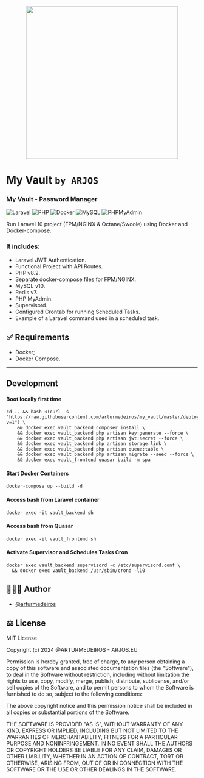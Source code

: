 <div align="center">
<a href="https://laravel.com" target="_blank"><img src="https://raw.githubusercontent.com/laravel/art/master/logo-lockup/5%20SVG/2%20CMYK/1%20Full%20Color/laravel-logolockup-cmyk-red.svg" width="400"></a>
</div>

# My Vault ```by ARJOS```
### My Vault - Password Manager
![Laravel](https://img.shields.io/badge/10.10-100000?label=Laravel&style=for-the-badge&logo=laravel&color=f20000)
![PHP](https://img.shields.io/badge/8.2-100000?label=PHP&style=for-the-badge&logo=php&color=007bff)
![Docker](https://img.shields.io/badge/Docker-000?&style=for-the-badge&logo=Docker&color=555)
![MySQL](https://img.shields.io/badge/MySQL-000?style=for-the-badge&logo=MySQL&color=555)
![PHPMyAdmin](https://img.shields.io/badge/PHPMyAdmin-000?style=for-the-badge&logo=PHPMyAdmin&color=555)

Run Laravel 10 project (FPM/NGINX & Octane/Swoole) using Docker and Docker-compose.

### It includes:
* Laravel JWT Authentication.
* Functional Project with API Routes.
* PHP v8.2.
* Separate docker-compose files for FPM/NGINX.
* MySQL v10.
* Redis v7.
* PHP MyAdmin.
* Supervisord.
* Configured Crontab for running Scheduled Tasks.
* Example of a Laravel command used in a scheduled task.

## ✅ Requirements

- Docker;
- Docker Compose.

---

## Development

#### Boot locally first time
```shell
cd .. && bash <(curl -s "https://raw.githubusercontent.com/arturmedeiros/my_vault/master/deployment/app.sh?v=1") \
    && docker exec vault_backend composer install \
    && docker exec vault_backend php artisan key:generate --force \
    && docker exec vault_backend php artisan jwt:secret --force \
    && docker exec vault_backend php artisan storage:link \
    && docker exec vault_backend php artisan queue:table \
    && docker exec vault_backend php artisan migrate --seed --force \
    && docker exec vault_frontend quasar build -m spa
```

#### Start Docker Containers
````shell
docker-compose up --build -d
````

#### Access bash from Laravel container
```shell
docker exec -it vault_backend sh
```

#### Access bash from Quasar
```shell
docker exec -it vault_frontend sh
```

#### Activate Supervisor and Schedules Tasks Cron
```shell
docker exec vault_backend supervisord -c /etc/supervisord.conf \
  && docker exec vault_backend /usr/sbin/crond -l10
```

## 🧑🏻‍💻 Author

- [@arturmedeiros](https://www.github.com/arturmedeiros)

## ⚖️ License
MIT License

Copyright (c) 2024 @ARTURMEDEIROS - ARJOS.EU

Permission is hereby granted, free of charge, to any person obtaining a copy of this software and associated documentation files (the "Software"), to deal in the Software without restriction, including without limitation the rights to use, copy, modify, merge, publish, distribute, sublicense, and/or sell copies of the Software, and to permit persons to whom the Software is furnished to do so, subject to the following conditions:

The above copyright notice and this permission notice shall be included in all copies or substantial portions of the Software.

THE SOFTWARE IS PROVIDED "AS IS", WITHOUT WARRANTY OF ANY KIND, EXPRESS OR IMPLIED, INCLUDING BUT NOT LIMITED TO THE WARRANTIES OF MERCHANTABILITY, FITNESS FOR A PARTICULAR PURPOSE AND NONINFRINGEMENT. IN NO EVENT SHALL THE AUTHORS OR COPYRIGHT HOLDERS BE LIABLE FOR ANY CLAIM, DAMAGES OR OTHER LIABILITY, WHETHER IN AN ACTION OF CONTRACT, TORT OR OTHERWISE, ARISING FROM, OUT OF OR IN CONNECTION WITH THE SOFTWARE OR THE USE OR OTHER DEALINGS IN THE SOFTWARE.
